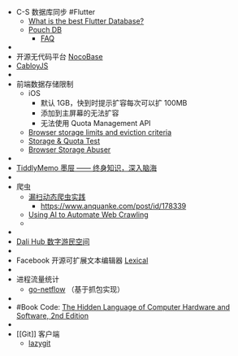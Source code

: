 - C-S 数据库同步 #Flutter
	- [What is the best Flutter Database?](https://greenrobot.org/news/flutter-databases-a-comprehensive-comparison/)
	- [Pouch DB](https://pouchdb.com/)
		- [FAQ](https://pouchdb.com/faq.html)
-
- 开源无代码平台 [NocoBase](https://www.nocobase.com/)
- [CabloyJS](https://cabloy.com/zh-cn/)
-
- 前端数据存储限制
	- iOS
		- 默认 1GB，快到时提示扩容每次可以扩 100MB
		- 添加到主屏幕的无法扩容
		- 无法使用 Quota Management API
	- [Browser storage limits and eviction criteria](https://developer.mozilla.org/en-US/docs/Web/API/IndexedDB_API/Browser_storage_limits_and_eviction_criteria#storage_limits)
	- [Storage & Quota Test](https://storage-quota.glitch.me/)
	- [Browser Storage Abuser](https://demo.agektmr.com/storage/)
-
- [TiddlyMemo 墨屉 —— 终身知识，深入脑海](https://zhuanlan.zhihu.com/p/493377540)
-
- 爬虫
	- [漏扫动态爬虫实践](https://static.anquanke.com/download/b/security-geek-2019-q2/article-14.html)
		- https://www.anquanke.com/post/id/178339
	- [Using AI to Automate Web Crawling](https://medium.com/datascience-semantics3/using-ai-to-automate-web-crawling-69683b99aa3e)
	-
-
- [Dali Hub 数字游民空间](https://decohack.zhubai.love/posts/2145393764259717120?push_source_id=2087499887532363776&push_source_type=email)
-
- Facebook 开源可扩展文本编辑器 [Lexical](https://lexical.dev/)
-
- 进程流量统计
	- [go-netflow](https://pkg.go.dev/github.com/tehmaze/netflow) （基于抓包实现）
-
- #Book Code: [The Hidden Language of Computer Hardware and Software, 2nd Edition](https://www.microsoftpressstore.com/store/code-the-hidden-language-of-computer-hardware-and-software-9780137909100)
-
- [[Git]] 客户端
	- [lazygit](https://github.com/jesseduffield/lazygit)
